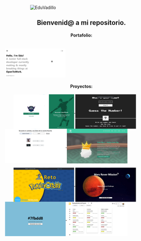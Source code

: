 &nbsp;&nbsp;&nbsp;&nbsp;&nbsp;&nbsp;&nbsp;&nbsp;&nbsp;&nbsp;&nbsp;&nbsp;&nbsp;&nbsp;&nbsp;&nbsp;&nbsp;&nbsp;&nbsp;&nbsp; ![EduVadillo](/readme.gif)

<h2 align="center">Bienvenid@ a mi repositorio.</h2>

<h4 align="center">Portafolio:</h4>

&nbsp;&nbsp;&nbsp;&nbsp;&nbsp;&nbsp;&nbsp;&nbsp;&nbsp;&nbsp;&nbsp;&nbsp;&nbsp;&nbsp;&nbsp;&nbsp;&nbsp;&nbsp;&nbsp;&nbsp;&nbsp;&nbsp;&nbsp;&nbsp;&nbsp;&nbsp;&nbsp;&nbsp;&nbsp;&nbsp;&nbsp;&nbsp;&nbsp;&nbsp;&nbsp;&nbsp;&nbsp;&nbsp;&nbsp;&nbsp;&nbsp;&nbsp;&nbsp;&nbsp;&nbsp;&nbsp;&nbsp;&nbsp;&nbsp;&nbsp;&nbsp;&nbsp;&nbsp;&nbsp;&nbsp;&nbsp;&nbsp;&nbsp;&nbsp;&nbsp;&nbsp;&nbsp;&nbsp;&nbsp;&nbsp;&nbsp;&nbsp;&nbsp;&nbsp;&nbsp;&nbsp;&nbsp;&nbsp;&nbsp;&nbsp;&nbsp;&nbsp;&nbsp;&nbsp;&nbsp;&nbsp;&nbsp;&nbsp;&nbsp;&nbsp;
<a href="https://eduvadiportafolio.netlify.app">
<img align="center" src="portafolio.png" width=200 />
</a>

<h4 align="center">Proyectos:</h4>

&nbsp;&nbsp;&nbsp;&nbsp;&nbsp;&nbsp;
<a href="https://www.betandfriends.com">
<img align="center" src="betandfriends.png" width=200 />
</a>
<a href="https://guessthecorrectnumber.netlify.app">
<img align="center" src="guess.png" width=200 />
</a>
<a href="https://flumotion-challenge.netlify.app">
<img align="center" src="perra.png" width=200 />
</a>
<a href="https://greenjade-games-coin-flip-deluxe.netlify.app">
<img align="center" src="coin.png" width=200 />
</a>

&nbsp;&nbsp;&nbsp;&nbsp;&nbsp;&nbsp;
<a href="https://pokegotchichallenge.netlify.app">
<img align="center" src="pokegotchi.png" width=200 />
</a>
<a href="https://marschallenge.netlify.app">
<img align="center" src="mars.png" width=200 />
</a>
<a href="https://color-flipper-ev.netlify.app">
<img align="center" src="color.png" width=200 />
</a>
<a href="https://tribboochallenge.netlify.app">
<img align="center" src="tribboo.png" width=200 />
</a>
